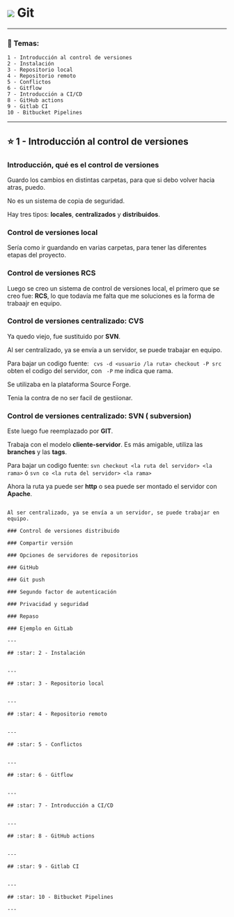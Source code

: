 #  <img src="https://img.icons8.com/color/30/null/git.png"/> Git

---


### :book:  Temas:

```
1 - Introducción al control de versiones
2 - Instalación
3 - Repositorio local
4 - Repositorio remoto
5 - Conflictos
6 - Gitflow
7 - Introducción a CI/CD
8 - GitHub actions
9 - Gitlab CI
10 - Bitbucket Pipelines
```

---

## :star: 1 - Introducción al control de versiones

### Introducción, qué es el control de versiones

Guardo los cambios en distintas carpetas, para que si debo volver hacia atras, puedo.

No es un sistema de copia de seguridad.

Hay tres tipos: **locales**, **centralizados** y **distribuidos**. 


###  Control de versiones local

Sería como ir guardando en varias carpetas, para tener las diferentes etapas del proyecto.

### Control de versiones RCS

Luego se creo un sistema de control de versiones local, el primero que se creo fue: **RCS**, lo que todavía me falta que me soluciones es la forma de trabaajr en equipo.

### Control de versiones centralizado: CVS

Ya quedo viejo, fue sustituido por **SVN**. 

Al ser centralizado, ya se envía a un servidor, se puede trabajar en equipo.

Para bajar un codigo fuente: ``` cvs -d <usuario /la ruta> checkout -P src``` obten el codigo del servidor, con ``` -P```  me indica que rama.

Se utilizaba en la plataforma Source Forge.

Tenia la contra de no ser facil de gestiionar.

### Control de versiones centralizado: SVN ( subversion)

Este luego fue reemplazado por **GIT**.

Trabaja con el modelo **cliente-servidor**. Es más amigable, utiliza las **branches** y las **tags**.

Para bajar un codigo fuente: 
``` svn checkout <la ruta del servidor> <la rama> ```  ó ``` svn co <la ruta del servidor> <la rama> ```

Ahora la ruta ya puede ser **http** o sea puede ser montado el servidor con **Apache**.
```

Al ser centralizado, ya se envía a un servidor, se puede trabajar en equipo.

### Control de versiones distribuido

### Compartir versión

### Opciones de servidores de repositorios

### GitHub

### Git push

### Segundo factor de autenticación

### Privacidad y seguridad

### Repaso

### Ejemplo en GitLab

---

## :star: 2 - Instalación


---

## :star: 3 - Repositorio local


---

## :star: 4 - Repositorio remoto


---

## :star: 5 - Conflictos


---

## :star: 6 - Gitflow


---

## :star: 7 - Introducción a CI/CD


---

## :star: 8 - GitHub actions

 
---

## :star: 9 - Gitlab CI


---

## :star: 10 - Bitbucket Pipelines

---
